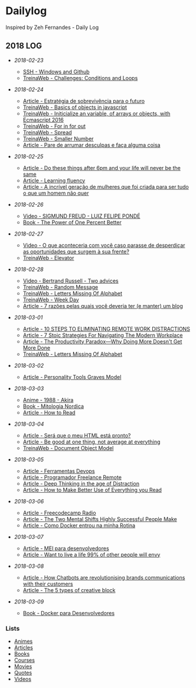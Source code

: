 # Dailylog

Inspired by Zeh Fernandes - Daily Log

## 2018 LOG

- *2018-02-23*
    - [SSH - Windows and Github](2018/02-february/windows-and-github.md)
    - [TreinaWeb - Challenges: Conditions and Loops](2018/02-february/conditionsAndLoops.js)

- *2018-02-24*
    - [Article - Estratégia de sobrevivência para o futuro](http://ofuturodascoisas.com/estrategia-de-sobrevivencia-para-o-futuro/?lipi=urn%3Ali%3Apage%3Ad_flagship3_pulse_read%3BwJR%2BcDrqQTm9pJDLrE%2F8SA%3D%3D)
    - [TreinaWeb - Basics of objects in javascript](2018/02-february/objects.js)
    - [TreinaWeb - Initicialize an variable, of arrays or objects, with Ecmascript 2016](2018/02-february/initicializeAnVariableWithNewEcmascript.js)
    - [TreinaWeb - For in for out](2018/02-february/forInAndForOf.js)
    - [TreinaWeb - Spread](2018/02-february/spread.js)
    - [TreinaWeb - Smaller Number](2018/02-february/smallerNumber.js)
    - [Article - Pare de arrumar desculpas e faça alguma coisa](https://www.linkedin.com/pulse/pare-de-arrumar-desculpas-e-fa%C3%A7a-alguma-coisa-la%C3%ADs-schulz/?trackingId=naMPdTlalZD7p4g85HhWLw%3D%3D)
- *2018-02-25*
    - [Article - Do these things after 6pm and your life will never be the same](https://medium.com/the-mission/do-these-things-after-6-p-m-and-your-life-will-never-be-the-same-1dcc545664dc)
    - [Article - Learning fluency](https://medium.com/@sarambsimon/learning-fluency-672988a7ae52)
    - [Article - A incrível geração de mulheres que foi criada para ser tudo o que um homem não quer](http://emais.estadao.com.br/blogs/ruth-manus/a-incrivel-geracao-de-mulheres-que-foi-criada-para-ser-tudo-o-que-um-homem-nao-quer/)
- *2018-02-26*
    - [Video - SIGMUND FREUD - LUIZ FELIPE PONDÉ](https://www.youtube.com/watch?v=oajDcp69lEQ&t=2223s)
    - [Book - The Power of One Percent Better](2018/02-february/thePowerOfOnePercentBetter.md)
- *2018-02-27*
    - [Video - O que aconteceria com você caso parasse de desperdiçar as oportunidades que surgem à sua frente?](https://dms.licdn.com/playback/C4E05AQEdgm4n7MNgVA/3bd352073e0946a5886a41dea682bdd7/feedshare-mp4_500/1479932728445-v0ch3x?e=1519873200&v=alpha&t=f9vhacgqvJY8c1gRLwP0FzQ4865sS5GMpM0AHq7Al-A)
    - [TreinaWeb - Elevator](2018/02-february/spread.js)
- *2018-02-28*
    - [Video - Bertrand Russell - Two advices](https://dms.licdn.com/playback/C4E05AQE3NbsRH_OYvw/fde108456cc94457b85b85bb8f3f2e90/feedshare-mp4_500/1479932728445-v0ch3x?e=1519948800&v=alpha&t=ehHozkPpspksKn1ebTYWgW8eM3Pyre04iae0xFlpzBQ)
    - [TreinaWeb - Random Message](2018/02-february/randomMessage.js)
    - [TreinaWeb - Letters Missing Of Alphabet](2018/02-february/lettersMissingOfAlphabet.js)
    - [TreinaWeb - Week Day](2018/02-february/weekDay.js)
    - [Article - 7 razões pelas quais você deveria ter (e manter) um blog](https://www.linkedin.com/pulse/7-raz%C3%B5es-pelas-quais-voc%C3%AA-deveria-ter-e-manter-um-blog-la%C3%ADs-schulz/?trackingId=0Hk%2B%2B0G5bNMAhkPFeToLoQ%3D%3D)
- *2018-03-01*
    - [Article - 10 STEPS TO ELIMINATING REMOTE WORK DISTRACTIONS](https://www.invisionapp.com/blog/eliminating-remote-work-distractions/?utm_source=pocket&utm_medium=email&utm_campaign=pockethits)
    - [Article - 7 Stoic Strategies For Navigating The Modern Workplace](https://medium.com/the-mission/7-stoic-strategies-for-navigating-the-modern-workplace-dd3b2c48525f)
    - [Article - The Productivity Paradox—Why Doing More Doesn't Get More Done](https://www.hellosign.com/blog/productivity-paradox?utm_medium=paid_content&utm_source=buysellads&utm_campaign=hsent_blog_pocket)
    - [TreinaWeb - Letters Missing Of Alphabet](2018/03-march/lettersMissingOfAlphabet.js)
- *2018-03-02*
    - [Article - Personality Tools Graves Model](https://personalityhacker.com/personality-tools-graves-model/)
- *2018-03-03*
    - [Anime - 1988 - Akira](https://filmow.com/akira-t160/)
    - [Book - Mitologia Nordica](../03-march/mitologiaNordica.md)
    - [Article - How to Read](http://pne.people.si.umich.edu/PDF/howtoread.pdf)
- *2018-03-04*
    - [Article - Será que o meu HTML está pronto?](https://www.devmedia.com.br/sera-que-o-meu-html-esta-pronto/39485?utm_source=facebook.com&utm_medium=cpc&utm_campaign=DevCast+-+Tr%C3%A1fego&utm_content=DevCast+39485)
    - [Article - Be good at one thing, not average at everything](https://dev.to/stvnyung/be-good-at-one-thing-not-average-at-everything-1bf1)
    - [TreinaWeb - Document Object Model](2018/03-march/document-object-model.html)
- *2018-03-05*
    - [Article - Ferramentas Devops](https://onebitcode.com/ferramentas-devops/)
    - [Article - Programador Freelance Remote](https://onebitcode.com/programador-freelance-remote/#possivel)
    - [Article - Deep Thinking in the age of Distraction](https://medium.com/swlh/deep-thinking-in-the-age-of-distraction-f7cf765b2762)
    - [Article - How to Make Better Use of Everything you Read](https://work.qz.com/1217245/how-to-make-better-use-of-everything-you-read/)
- *2018-03-06*
    - [Article - Freecodecamp Radio](https://medium.freecodecamp.org/introducing-24-7-freecodecamp-radio-chill-tunes-you-can-code-to-dbae61681cf0)
    - [Article - The Two Mental Shifts Highly Successful People Make](https://qz.com/1213777/the-two-mental-shifts-highly-successful-people-make/)
    - [Article - Como Docker entrou na minha Rotina](https://www.kinghost.com.br/blog/2018/01/como-docker-entrou-minha-rotina/?utm_source=rdstation&utm_medium=email&utm_term=docker-rotina&utm_content=news-conteudo&utm_campaign=content-marketing)
- *2018-03-07*
    - [Article - MEI para desenvolvedores](https://www.kinghost.com.br/blog/2018/01/mei-para-desenvolvedores/?utm_source=rdstation&utm_medium=email&utm_term=mei-dvs&utm_content=news-conteudo&utm_campaign=content-marketing)
    - [Article - Want to live a life 99% of other people will envy](https://medium.com/@anthony_moore/want-to-live-a-life-99-of-other-people-will-envy-read-this-immediately-706a321a81dc)
- *2018-03-08*
    - [Article - How Chatbots are revolutionising brands communications with their customers](https://uxplanet.org/how-chatbots-are-revolutionising-brands-communication-with-their-customers-b811b5ebeb2)
    - [Article - The 5 types of creative block](https://blog.prototypr.io/the-5-types-of-creative-block-dea9dcf2a8e1)
- *2018-03-09*
    - [Book - Docker para Desenvolvedores](2018/03-march/dockerParaDesenvolvedores.md)

### Lists

- [Animes](2018/lists/animes.md)
- [Articles](2018/lists/articles.md)
- [Books](2018/lists/books.md)
- [Courses](2018/lists/courses.md)
- [Movies](2018/lists/movies.md)
- [Quotes](2018/lists/quotes.md)
- [Videos](2018/lists/videos.md)
